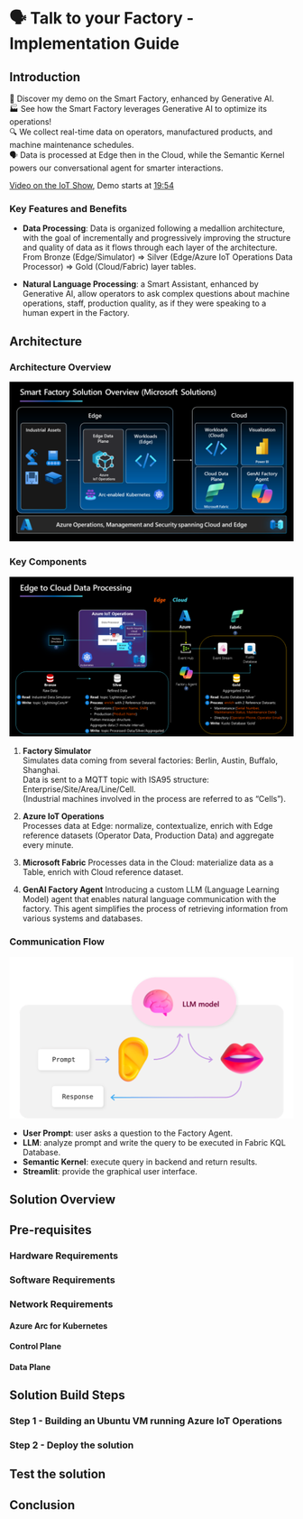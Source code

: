 # 🗣️ Talk to your Factory - Implementation Guide

## Introduction
🤖 Discover my demo on the Smart Factory, enhanced by Generative AI.  
🏭 See how the Smart Factory leverages Generative AI to optimize its operations!  
🔍 We collect real-time data on operators, manufactured products, and machine maintenance schedules.  
🗣️ Data is processed at Edge then in the Cloud, while the Semantic Kernel powers our conversational agent for smarter interactions.  

[Video on the IoT Show](https://youtu.be/-AxWwJU_G_U?feature=shared), Demo starts at [19:54](https://youtu.be/-AxWwJU_G_U?feature=shared&t=1194)

### Key Features and Benefits

- **Data Processing**: Data is organized following a medallion architecture, with the goal of incrementally and progressively improving the structure and quality of data as it flows through each layer of the architecture.  
From Bronze (Edge/Simulator) ⇒ Silver (Edge/Azure IoT Operations Data Processor) ⇒ Gold (Cloud/Fabric) layer tables.

- **Natural Language Processing**: a Smart Assistant, enhanced by Generative AI, allow operators to ask complex questions about machine operations, staff, production quality, as if they were speaking to a human expert in the Factory.

## Architecture

### Architecture Overview

![Architecture Diagram](./artifacts/media/Talk%20to%20your%20Factory%20Demo%20-%20Solution%20Overview.png "Solution Overview")

### Key Components

![Data Diagram](./artifacts/media/Edge-to-Cloud-Data%20Processing.png "Data Diagram")

1. **Factory Simulator**  
    Simulates data coming from several factories: Berlin, Austin, Buffalo, Shanghai.  
    Data is sent to a MQTT topic with ISA95 structure: Enterprise/Site/Area/Line/Cell.  
    (Industrial machines involved in the process are referred to as “Cells”).  

2. **Azure IoT Operations**  
    Processes data at Edge: normalize, contextualize, enrich with Edge reference datasets (Operator Data, Production Data) and aggregate every minute.
    
3. **Microsoft Fabric**
    Processes data in the Cloud: materialize data as a Table, enrich with Cloud reference dataset.

4. **GenAI Factory Agent**
    Introducing a custom LLM (Language Learning Model) agent that enables natural language communication with the factory. This agent simplifies the process of retrieving information from various systems and databases.

### Communication Flow

![NLP Diagram](./artifacts/media/nlp.png "NLP Diagram")

- **User Prompt**: user asks a question to the Factory Agent.
- **LLM**: analyze prompt and write the query to be executed in Fabric KQL Database.
- **Semantic Kernel**: execute query in backend and return results.
- **Streamlit**: provide the graphical user interface.

## Solution Overview

## Pre-requisites

### Hardware Requirements

### Software Requirements

### Network Requirements

#### Azure Arc for Kubernetes

#### Control Plane

#### Data Plane

## Solution Build Steps

### Step 1 - Building an Ubuntu VM running Azure IoT Operations

### Step 2 - Deploy the solution

## Test the solution

## Conclusion